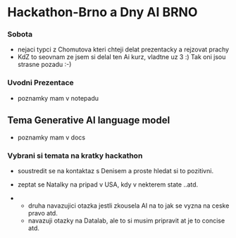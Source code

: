 # Hackathon-Brno a Dny AI BRNO
### Sobota
- nejaci typci z Chomutova kteri chteji delat prezentacky a rejzovat prachy
- KdZ to seovnam ze jsem si delal ten Ai kurz, vladtne uz 3 :)
Tak oni jsou strasne pozadu :-)

### Uvodni Prezentace

- poznamky mam v notepadu


## Tema Generative AI language model
 - poznamky mam v docs

### Vybrani si temata na kratky hackathon

- soustredit se na kontaktaz s Denisem a proste hledat si to pozitivni.

- zeptat se Natalky na pripad v USA, kdy v nekterem state ..atd.
-   - druha navazujici otazka jestli zkousela AI na to jak se vyzna na ceske pravo atd.
    - navazuji otazky na Datalab, ale to si musim pripravit at je to concise atd.
